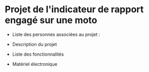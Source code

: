 # Projet de l'indicateur de rapport engagé sur une moto

- Liste des personnes associées au projet :

- Description du projet

- Liste des fonctionnalités

- Matériel électronique
